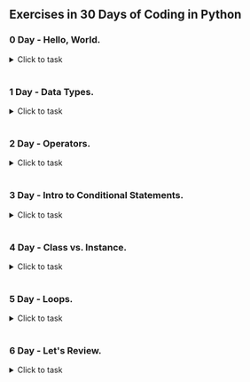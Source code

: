 ## Exercises in 30 Days of Coding in Python
### 0 Day - Hello, World.
<details>
<summary>Click to task</summary>
<image src="https://github.com/dkob1996/Python-Lessons/blob/main/HackerRank/img/0.JPG">
</details>
<br>

### 1 Day - Data Types.
<details>
<summary>Click to task</summary>
<image src="https://github.com/dkob1996/Python-Lessons/blob/main/HackerRank/img/1_0.JPG"><br>
<image src="https://github.com/dkob1996/Python-Lessons/blob/main/HackerRank/img/1_1.JPG">
</details>
<br>

### 2 Day - Operators.
<details>
<summary>Click to task</summary>
<image src="https://github.com/dkob1996/Python-Lessons/blob/main/HackerRank/img/2_0.JPG"><br>
<image src="https://github.com/dkob1996/Python-Lessons/blob/main/HackerRank/img/2_1.JPG">
</details>
<br>

### 3 Day - Intro to Conditional Statements.
<details>
<summary>Click to task</summary>
<image src="https://github.com/dkob1996/Python-Lessons/blob/main/HackerRank/img/3_0.JPG"><br>
<image src="https://github.com/dkob1996/Python-Lessons/blob/main/HackerRank/img/3_1.JPG">
</details>
<br>

### 4 Day - Class vs. Instance.
<details>
<summary>Click to task</summary>
<image src="https://github.com/dkob1996/Python-Lessons/blob/main/HackerRank/img/4_0.JPG"><br>
<image src="https://github.com/dkob1996/Python-Lessons/blob/main/HackerRank/img/4_1.JPG"><br>
<image src="https://github.com/dkob1996/Python-Lessons/blob/main/HackerRank/img/4_2.JPG">
</details>
<br>

### 5 Day - Loops.
<details>
<summary>Click to task</summary>
<image src="https://github.com/dkob1996/Python-Lessons/blob/main/HackerRank/img/5_0.JPG"><br>
<image src="https://github.com/dkob1996/Python-Lessons/blob/main/HackerRank/img/5_1.JPG">
</details>
<br>

### 6 Day - Let's Review.
<details>
<summary>Click to task</summary>
<image src="https://github.com/dkob1996/Python-Lessons/blob/main/HackerRank/img/6_0.JPG"><br>
<image src="https://github.com/dkob1996/Python-Lessons/blob/main/HackerRank/img/6_1.JPG">
</details>
<br>

